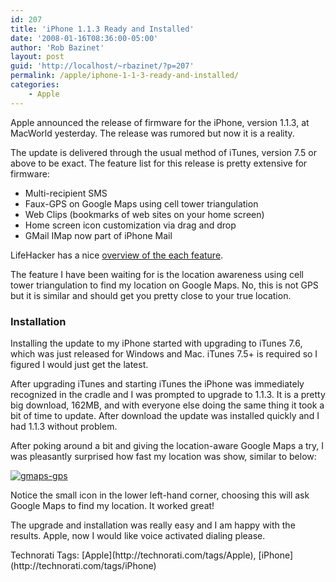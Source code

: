 ```yaml
---
id: 207
title: 'iPhone 1.1.3 Ready and Installed'
date: '2008-01-16T08:36:00-05:00'
author: 'Rob Bazinet'
layout: post
guid: 'http://localhost/~rbazinet/?p=207'
permalink: /apple/iphone-1-1-3-ready-and-installed/
categories:
    - Apple
---
```


Apple announced the release of firmware for the iPhone, version 1.1.3, at MacWorld yesterday. The release was rumored but now it is a reality.

The update is delivered through the usual method of iTunes, version 7.5 or above to be exact. The feature list for this release is pretty extensive for firmware:

- Multi-recipient SMS
- Faux-GPS on Google Maps using cell tower triangulation
- Web Clips (bookmarks of web sites on your home screen)
- Home screen icon customization via drag and drop
- GMail IMap now part of iPhone Mail

LifeHacker has a nice [overview of the each feature](http://lifehacker.com/345114/iphone-ipod-touch-firmware-update-adds-faux+gps-multi+sms-and-more).

The feature I have been waiting for is the location awareness using cell tower triangulation to find my location on Google Maps. No, this is not GPS but it is similar and should get you pretty close to your true location.

### Installation 

Installing the update to my iPhone started with upgrading to iTunes 7.6, which was just released for Windows and Mac. iTunes 7.5+ is required so I figured I would just get the latest.

After upgrading iTunes and starting iTunes the iPhone was immediately recognized in the cradle and I was prompted to upgrade to 1.1.3. It is a pretty big download, 162MB, and with everyone else doing the same thing it took a bit of time to update. After download the update was installed quickly and I had 1.1.3 without problem.

After poking around a bit and giving the location-aware Google Maps a try, I was pleasantly surprised how fast my location was show, similar to below:

[![gmaps-gps](http://rbazinet.files.wordpress.com/2008/01/gmaps-gps-thumb.png)](http://rbazinet.files.wordpress.com/2008/01/gmaps-gps.png)

Notice the small icon in the lower left-hand corner, choosing this will ask Google Maps to find my location. It worked great!

The upgrade and installation was really easy and I am happy with the results. Apple, now I would like voice activated dialing please.

<div class="wlWriterSmartContent" style="display:inline;margin:0;padding:0;">Technorati Tags: [Apple](http://technorati.com/tags/Apple), [iPhone](http://technorati.com/tags/iPhone)</div>